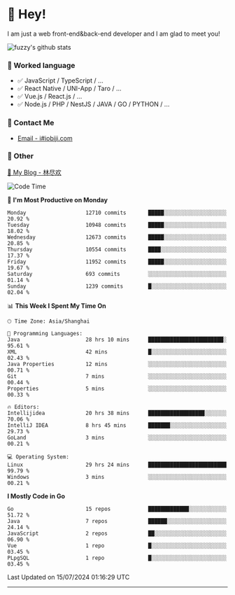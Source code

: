# 👋 Hey!

I am just a web front-end&back-end developer and I am glad to meet you!

![fuzzy's github stats](https://github-readme-stats.vercel.app/api?username=JaydenForYou&&show_icons=true&&title_color=1abc9c&&icon_color=1abc9c)


### 📝 Worked language

- ✅ JavaScript / TypeScript / ...
- ✅ React Native / UNI-App / Taro / ...
- ✅ Vue.js / React.js / ...
- ✅ Node.js / PHP / NestJS / JAVA / GO / PYTHON / ...

### 📮 Contact Me

- [Email - i#iobiji.com](mailto:i@iobiji.com)


### 🤪 Other

[📌 My Blog - 林尽欢](https://iobiji.com)

<!--START_SECTION:waka-->
![Code Time](http://img.shields.io/badge/Code%20Time-821%20hrs%2054%20mins-blue)

📅 **I'm Most Productive on Monday** 

```text
Monday                   12710 commits       █████░░░░░░░░░░░░░░░░░░░░   20.92 % 
Tuesday                  10948 commits       █████░░░░░░░░░░░░░░░░░░░░   18.02 % 
Wednesday                12673 commits       █████░░░░░░░░░░░░░░░░░░░░   20.85 % 
Thursday                 10554 commits       ████░░░░░░░░░░░░░░░░░░░░░   17.37 % 
Friday                   11952 commits       █████░░░░░░░░░░░░░░░░░░░░   19.67 % 
Saturday                 693 commits         ░░░░░░░░░░░░░░░░░░░░░░░░░   01.14 % 
Sunday                   1239 commits        █░░░░░░░░░░░░░░░░░░░░░░░░   02.04 % 
```


📊 **This Week I Spent My Time On** 

```text
🕑︎ Time Zone: Asia/Shanghai

💬 Programming Languages: 
Java                     28 hrs 10 mins      ████████████████████████░   95.61 % 
XML                      42 mins             █░░░░░░░░░░░░░░░░░░░░░░░░   02.43 % 
Java Properties          12 mins             ░░░░░░░░░░░░░░░░░░░░░░░░░   00.71 % 
Git                      7 mins              ░░░░░░░░░░░░░░░░░░░░░░░░░   00.44 % 
Properties               5 mins              ░░░░░░░░░░░░░░░░░░░░░░░░░   00.33 % 

🔥 Editors: 
Intellijidea             20 hrs 38 mins      ██████████████████░░░░░░░   70.06 % 
IntelliJ IDEA            8 hrs 45 mins       ███████░░░░░░░░░░░░░░░░░░   29.73 % 
GoLand                   3 mins              ░░░░░░░░░░░░░░░░░░░░░░░░░   00.21 % 

💻 Operating System: 
Linux                    29 hrs 24 mins      █████████████████████████   99.79 % 
Windows                  3 mins              ░░░░░░░░░░░░░░░░░░░░░░░░░   00.21 % 
```

**I Mostly Code in Go** 

```text
Go                       15 repos            █████████████░░░░░░░░░░░░   51.72 % 
Java                     7 repos             ██████░░░░░░░░░░░░░░░░░░░   24.14 % 
JavaScript               2 repos             ██░░░░░░░░░░░░░░░░░░░░░░░   06.90 % 
Vue                      1 repo              █░░░░░░░░░░░░░░░░░░░░░░░░   03.45 % 
PLpgSQL                  1 repo              █░░░░░░░░░░░░░░░░░░░░░░░░   03.45 % 
```




 Last Updated on 15/07/2024 01:16:29 UTC
<!--END_SECTION:waka-->
---
